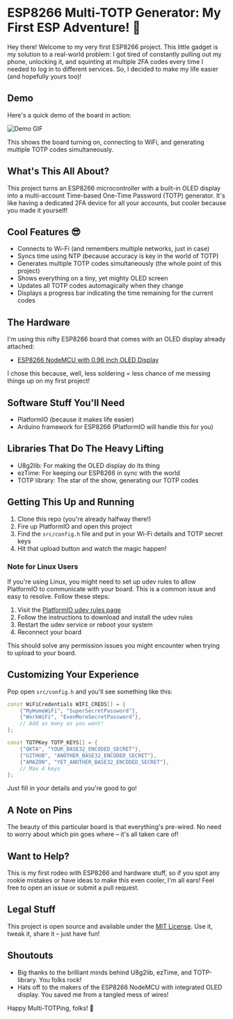 # ESP8266 Multi-TOTP Generator: My First ESP Adventure! 🚀

Hey there! Welcome to my very first ESP8266 project. This little gadget is my solution to a real-world problem: I got tired of constantly pulling out my phone, unlocking it, and squinting at multiple 2FA codes every time I needed to log in to different services. So, I decided to make my life easier (and hopefully yours too)!

## Demo

Here's a quick demo of the board in action:

![Demo GIF](assets/demo.gif)

This shows the board turning on, connecting to WiFi, and generating multiple TOTP codes simultaneously.

## What's This All About?

This project turns an ESP8266 microcontroller with a built-in OLED display into a multi-account Time-based One-Time Password (TOTP) generator. It's like having a dedicated 2FA device for all your accounts, but cooler because you made it yourself!

## Cool Features 😎

- Connects to Wi-Fi (and remembers multiple networks, just in case)
- Syncs time using NTP (because accuracy is key in the world of TOTP)
- Generates multiple TOTP codes simultaneously (the whole point of this project)
- Shows everything on a tiny, yet mighty OLED screen
- Updates all TOTP codes automagically when they change
- Displays a progress bar indicating the time remaining for the current codes

## The Hardware

I'm using this nifty ESP8266 board that comes with an OLED display already attached:

- [ESP8266 NodeMCU with 0.96 inch OLED Display](https://www.aliexpress.com/item/1005006579253452.html)

I chose this because, well, less soldering = less chance of me messing things up on my first project!

## Software Stuff You'll Need

- PlatformIO (because it makes life easier)
- Arduino framework for ESP8266 (PlatformIO will handle this for you)

## Libraries That Do The Heavy Lifting

- U8g2lib: For making the OLED display do its thing
- ezTime: For keeping our ESP8266 in sync with the world
- TOTP library: The star of the show, generating our TOTP codes

## Getting This Up and Running

1. Clone this repo (you're already halfway there!)
2. Fire up PlatformIO and open this project
3. Find the `src/config.h` file and put in your Wi-Fi details and TOTP secret keys
4. Hit that upload button and watch the magic happen!

### Note for Linux Users

If you're using Linux, you might need to set up udev rules to allow PlatformIO to communicate with your board. This is a common issue and easy to resolve. Follow these steps:

1. Visit the [PlatformIO udev rules page](https://docs.platformio.org/en/stable/core/installation/udev-rules.html)
2. Follow the instructions to download and install the udev rules
3. Restart the udev service or reboot your system
4. Reconnect your board

This should solve any permission issues you might encounter when trying to upload to your board.

## Customizing Your Experience

Pop open `src/config.h` and you'll see something like this:

```cpp
const WiFiCredentials WIFI_CREDS[] = {
    {"MyHomeWiFi", "SuperSecretPassword"},
    {"WorkWiFi", "EvenMoreSecretPassword"},
    // Add as many as you want!
};

const TOTPKey TOTP_KEYS[] = {
    {"OKTA", "YOUR_BASE32_ENCODED_SECRET"},
    {"GITHUB", "ANOTHER_BASE32_ENCODED_SECRET"},
    {"AMAZON", "YET_ANOTHER_BASE32_ENCODED_SECRET"},
    // Max 4 keys
};
```

Just fill in your details and you're good to go!

## A Note on Pins

The beauty of this particular board is that everything's pre-wired. No need to worry about which pin goes where – it's all taken care of!

## Want to Help?

This is my first rodeo with ESP8266 and hardware stuff, so if you spot any rookie mistakes or have ideas to make this even cooler, I'm all ears! Feel free to open an issue or submit a pull request.

## Legal Stuff

This project is open source and available under the [MIT License](LICENSE). Use it, tweak it, share it – just have fun!

## Shoutouts

- Big thanks to the brilliant minds behind U8g2lib, ezTime, and TOTP-library. You folks rock!
- Hats off to the makers of the ESP8266 NodeMCU with integrated OLED display. You saved me from a tangled mess of wires!

Happy Multi-TOTPing, folks! 🎉